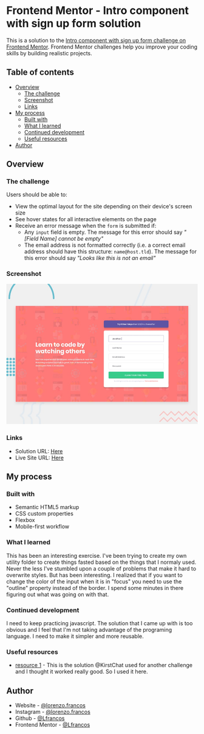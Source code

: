 # Frontend Mentor - Intro component with sign up form solution

This is a solution to the [Intro component with sign up form challenge on Frontend Mentor](https://www.frontendmentor.io/challenges/intro-component-with-signup-form-5cf91bd49edda32581d28fd1). Frontend Mentor challenges help you improve your coding skills by building realistic projects.

## Table of contents

- [Overview](#overview)
  - [The challenge](#the-challenge)
  - [Screenshot](#screenshot)
  - [Links](#links)
- [My process](#my-process)
  - [Built with](#built-with)
  - [What I learned](#what-i-learned)
  - [Continued development](#continued-development)
  - [Useful resources](#useful-resources)
- [Author](#author)


## Overview

### The challenge

Users should be able to:

- View the optimal layout for the site depending on their device's screen size
- See hover states for all interactive elements on the page
- Receive an error message when the `form` is submitted if:
  - Any `input` field is empty. The message for this error should say *"[Field Name] cannot be empty"*
  - The email address is not formatted correctly (i.e. a correct email address should have this structure: `name@host.tld`). The message for this error should say *"Looks like this is not an email"*

### Screenshot

![](./design/desktop-preview.jpg)


### Links

- Solution URL: [Here](https://github.com/Lfrancos/intro-component-with-signup-form-master)
- Live Site URL: [Here](https://lfrancos.github.io/intro-component-with-signup-form-master/)

## My process

### Built with

- Semantic HTML5 markup
- CSS custom properties
- Flexbox
- Mobile-first workflow


### What I learned

This has been an interesting exercise. I've been trying to create my own utility folder to create things fasted based on the things that I normaly used. Never the less I've stumbled upon a couple of problems that make it hard to overwrite styles. But has been interesting.
I realized that if you want to change the color of the input when it is in "focus" you need to use the "outline" property instead of the border. I spend some minutes in there figuring out what was going on with that.

### Continued development

I need to keep practicing javascript. The solution that I came up with is too obvious and I feel that I'm not taking advantage of the programing language. I need to make it simpler and more reusable.

### Useful resources

- [resource 1](https://github.com/KirstChat/pod-request-access-landing-page/blob/master/js/script.jsm) - This is the solution @KirstChat used for another challenge and I thought it worked really good. So I used it here.


## Author

- Website - [@lorenzo.francos](https://www.lorenzofrancos.com)
- Instagram - [@lorenzo.francos](https://www.instagram.com/lorenzo.francos/?hl=en)
- Github - [@Lfrancos](https://github.com/Lfrancos)
- Frontend Mentor - [@Lfrancos](https://www.frontendmentor.io/profile/Lfrancos)


